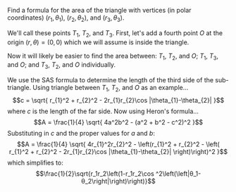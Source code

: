 Find a formula for the area of the triangle with vertices (in polar coordinates) $(r_1,\theta_1)$, $(r_2, \theta_2)$, and $(r_3,\theta_3)$.

We'll call these points $T_{1}$, $T_{2}$, and $T_{3}.$
First, let's add a fourth point $O$ at the origin $(r, \theta) = (0,0)$ which we will assume is inside the triangle.

Now it will likely be easier to find the area between:  $T_{1}$, $T_{2}$, and $O$;  $T_{1}$, $T_{3}$, and $O$; and  $T_{3}$, $T_{2}$, and $O$ individually.

We use the SAS formula to determine the length of the third side of the sub-triangle.
Using triangle between $T_{1}$, $T_{2}$, and $O$ as an example...
$$c = \sqrt{ r_{1}^2 + r_{2}^2 - 2r_{1}r_{2}\cos |\theta_{1}-\theta_{2}| }$$
where $c$ is the length of the far side. Now using Heron's formula... 
$$A = \frac{1}{4} \sqrt{ 4a^2b^2 - (a^2 + b^2 - c^2)^2 }$$
Substituting in $c$ and the proper values for $a$ and $b$:
$$A = \frac{1}{4} \sqrt{ 4r_{1}^2r_{2}^2 - \left(r_{1}^2 + r_{2}^2 - \left( r_{1}^2 + r_{2}^2 - 2r_{1}r_{2}\cos |\theta_{1}-\theta_{2}| \right)\right)^2 }$$
which simplifies to:
$$\frac{1}{2}\sqrt{r_1r_2\left(1-r_1r_2\cos ^2\left(\left|θ_1-θ_2\right|\right)\right)}$$